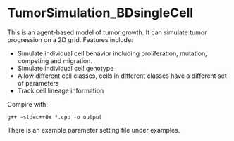 # TumorSimulation_BDsingleCell

This is an agent-based model of tumor growth. It can simulate tumor progression on a 2D grid. Features include:

- Simulate individual cell behavior including proliferation, mutation, competing and migration.
- Simulate individual cell genotype
- Allow different cell classes, cells in different classes have a different set of parameters
- Track cell lineage information

Compire with:
```
g++ -std=c++0x *.cpp -o output
```

There is an example parameter setting file under examples.
